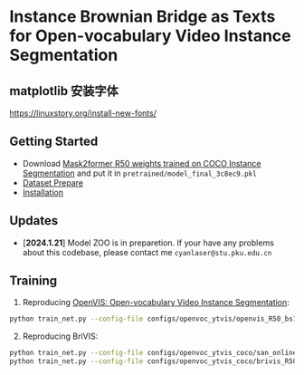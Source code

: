 # Instance Brownian Bridge as Texts for Open-vocabulary Video Instance Segmentation

## matplotlib 安装字体

https://linuxstory.org/install-new-fonts/

## Getting Started

* Download [Mask2former R50 weights trained on COCO Instance Segmentation](https://github.com/facebookresearch/Mask2Former/blob/main/MODEL_ZOO.md) and put it in `pretrained/model_final_3c8ec9.pkl`
* [Dataset Prepare](datasets/README.md)
* [Installation](INSTALL.md)

## Updates

* [**2024.1.21**] Model ZOO is in preparetion. If your have any problems about this codebase, please contact me `cyanlaser@stu.pku.edu.cn`

## Training

1. Reproducing [OpenVIS: Open-vocabulary Video Instance Segmentation](https://arxiv.org/pdf/2305.16835.pdf):
```bash
python train_net.py --config-file configs/openvoc_ytvis/openvis_R50_bs16_6000st.yaml --num-gpus 8
``` 

2. Reproducing BriVIS:
```bash
python train_net.py --config-file configs/openvoc_ytvis_coco/san_online_R50_bs16_6000st.yaml --num-gpus 8
python train_net.py --config-file configs/openvoc_ytvis_coco/brivis_R50_bs16_6000st.yaml --num-gpus 8 MODEL.WEIGHTS work_dirs/openvoc_ytvis_coco/san_online_R50_bs16_6000st/model_final.pth
```
